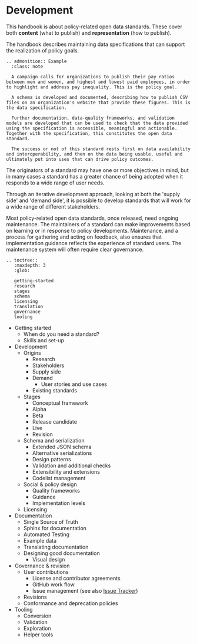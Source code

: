 # Development

This handbook is about policy-related open data standards. These cover both **content** (what to publish) and **representation** (how to publish).

The handbook describes maintaining data specifications that can support the realization of policy goals.

```eval_rst
.. admonition:: Example
  :class: note

  A campaign calls for organizations to publish their pay ratios between men and women, and highest and lowest paid employees, in order to highlight and address pay inequality. This is the policy goal.

  A schema is developed and documented, describing how to publish CSV files on an organization's website that provide these figures. This is the data specification.

  Further documentation, data-quality frameworks, and validation models are developed that can be used to check that the data provided using the specification is accessible, meaningful and actionable. Together with the specification, this constitutes the open data standard.

  The success or not of this standard rests first on data availability and interoperability, and then on the data being usable, useful and ultimately put into uses that can drive policy outcomes.

```

The originators of a standard may have one or more objectives in mind, but in many cases a standard has a greater chance of being adopted when it responds to a wide range of user needs.

Through an iterative development approach, looking at both the 'supply side' and 'demand side', it is possible to develop standards that will work for a wide range of different stakeholders.

Most policy-related open data standards, once released, need ongoing maintenance. The maintainers of a standard can make improvements based on learning or in response to policy developments. Maintenance, and a process for gathering and acting on feedback, also ensures that implementation guidance reflects the experience of standard users. The maintenance system will often require clear governance.

```eval_rst
.. toctree::
   :maxdepth: 3
   :glob:

   getting-started
   research
   stages
   schema
   licensing
   translation
   governance
   tooling

```


* Getting started
  * When do you need a standard?
  * Skills and set-up
* Development
  * Origins
    * Research
    * Stakeholders
    * Supply side
    * Demand
      * User stories and use cases
    * Existing standards
  * Stages
    * Conceptual framework
    * Alpha
    * Beta
    * Release candidate
    * Live
    * Revision
  * Schema and serialization
    * Extended JSON schema
    * Alternative serializations
    * Design patterns
    * Validation and additional checks
    * Extensibility and extensions
    * Codelist management
  * Social & policy design
    * Quality frameworks
    * Guidance
    * Implementation levels
  * Licensing
* Documentation
  * Single Source of Truth
  * Sphinx for documentation
  * Automated Testing
  * Example data
  * Translating documentation
  * Designing good documentation
    * Visual design
* Governance & revision
  * User contributions
    * License and contributor agreements
    * GitHub work flow
    * Issue management (see also [Issue Tracker](pattern-issue-tracker))
  * Revisions
  * Conformance and deprecation policies
* Tooling
  * Conversion
  * Validation
  * Exploration
  * Helper tools


